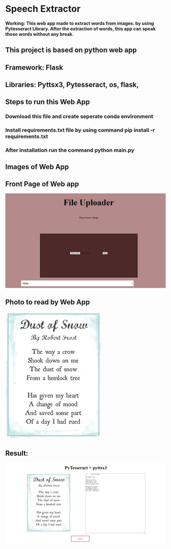 # Speech Extractor
#### Working: This web app made to extract words from images. by using Pytesseract Library. After the extraction of words, this app can speak those words without any break.

## This project is based on python web app
## Framework: Flask
## Libraries: Pyttsx3, Pytesseract, os, flask,
## Steps to run this Web App
### Download this file and create seperate conda environment
### Install requirements.txt file by using command pip install -r requirements.txt
### After installation run the command python main.py

## Images of Web App 
## Front Page of Web app
![images](images/front.JPG)

## Photo to read by Web App
![images-output 1](images/imagesend.jpg)

## Result:
![images-output 2](images/last.JPG)
